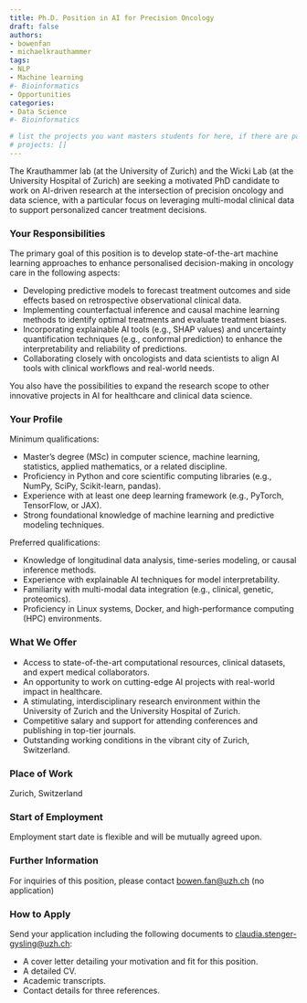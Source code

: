 ```yaml
---
title: Ph.D. Position in AI for Precision Oncology
draft: false
authors:
- bowenfan
- michaelkrauthammer
tags: 
- NLP
- Machine learning
#- Bioinformatics
- Opportunities
categories:
- Data Science
#- Bioinformatics

# list the projects you want masters students for here, if there are pages for them
# projects: []
---
```


The Krauthammer lab (at the University of Zurich) and the Wicki Lab (at the University Hospital of Zurich) are seeking a motivated PhD candidate to work on AI-driven research at the intersection of precision oncology and data science, with a particular focus on leveraging multi-modal clinical data to support personalized cancer treatment decisions.

### Your Responsibilities

The primary goal of this position is to develop state-of-the-art machine learning approaches to enhance personalised decision-making in oncology care in the following aspects:


- Developing predictive models to forecast treatment outcomes and side effects based on retrospective observational clinical data.
- Implementing counterfactual inference and causal machine learning methods to identify optimal treatments and evaluate treatment biases.
- Incorporating explainable AI tools (e.g., SHAP values) and uncertainty quantification techniques (e.g., conformal prediction) to enhance the interpretability and reliability of predictions.
- Collaborating closely with oncologists and data scientists to align AI tools with clinical workflows and real-world needs.   

You also have the possibilities to expand the research scope to other innovative projects in AI for healthcare and clinical data science.

### Your Profile

Minimum qualifications:
- Master’s degree (MSc) in computer science, machine learning, statistics, applied mathematics, or a related discipline.
- Proficiency in Python and core scientific computing libraries (e.g., NumPy, SciPy, Scikit-learn, pandas).
- Experience with at least one deep learning framework (e.g., PyTorch, TensorFlow, or JAX).
- Strong foundational knowledge of machine learning and predictive modeling techniques.

Preferred qualifications:
- Knowledge of longitudinal data analysis, time-series modeling, or causal inference methods.
- Experience with explainable AI techniques for model interpretability.
- Familiarity with multi-modal data integration (e.g., clinical, genetic, proteomics).
- Proficiency in Linux systems, Docker, and high-performance computing (HPC) environments.

### What We Offer
- Access to state-of-the-art computational resources, clinical datasets, and expert medical collaborators.
- An opportunity to work on cutting-edge AI projects with real-world impact in healthcare.
- A stimulating, interdisciplinary research environment within the University of Zurich and the University Hospital of Zurich.
- Competitive salary and support for attending conferences and publishing in top-tier journals.
- Outstanding working conditions in the vibrant city of Zurich, Switzerland.

### Place of Work
Zurich, Switzerland

### Start of Employment
Employment start date is flexible and will be mutually agreed upon.

### Further Information
For inquiries of this position, please contact bowen.fan@uzh.ch (no application)

### How to Apply
Send your application including the following documents to claudia.stenger-gysling@uzh.ch:
- A cover letter detailing your motivation and fit for this position.
- A detailed CV.
- Academic transcripts.
- Contact details for three references.
